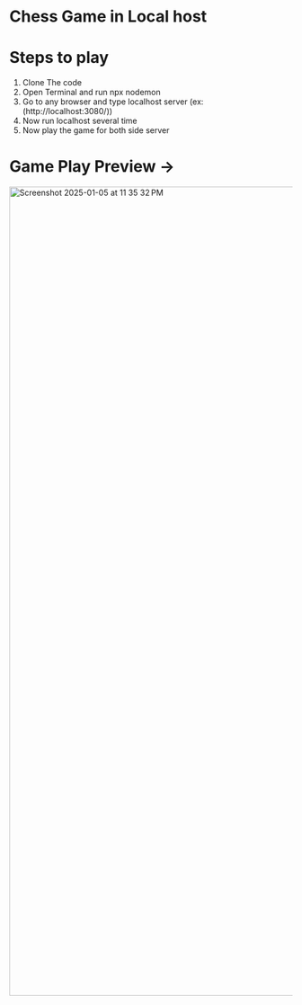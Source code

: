 # Chess Game in Local host

# Steps to play
  1. Clone The code
  2. Open Terminal and run npx nodemon
  3. Go to any browser and type localhost server (ex: (http://localhost:3080/))
  4. Now run localhost several time
  5. Now play the game for both side server
# Game Play Preview ->
<img width="1440" alt="Screenshot 2025-01-05 at 11 35 32 PM" src="https://github.com/user-attachments/assets/0ba860ab-56c1-4cbe-b0df-3520156378ac" />
